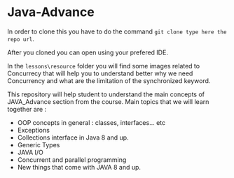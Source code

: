# Java-Advance


In order to clone this you have to do the command `git clone type here the repo url`.

After you cloned you can open using your prefered IDE.

In the `lessons\resource` folder you will find some images related to Concurrecy that will help you to understand better why we need Concurrency and what are the limitation of the synchronized keyword.



This repository will help student to understand the main concepts of JAVA_Advance section from the course.
Main topics that we will learn together are :

  * OOP concepts in general : classes, interfaces... etc
  * Exceptions
  * Collections interface in Java 8 and up.
  * Generic Types
  * JAVA I/O
  * Concurrent and parallel programming
  * New things that come with JAVA 8 and up.
 

 
